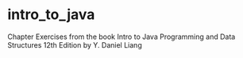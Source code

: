 # intro_to_java
Chapter Exercises from the book Intro to Java Programming and Data Structures 12th Edition by Y. Daniel Liang
